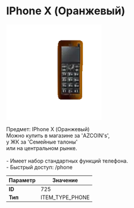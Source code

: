 # IPhone X (Оранжевый)

![Item Image](../img/725.webp?raw=true)

Предмет: IPhone X (Оранжевый)<br>Можно купить в магазине за 'AZCOIN's',<br>у ЖК за  'Семейные талоны'<br>или на центральном рынке.<br><br>- Имеет набор стандартных функций телефона.<br>- Быстрый доступ: /phone


| Параметр | Значение |
|----------|----------|
| **ID** | 725 |
| **Тип** | ITEM_TYPE_PHONE |

